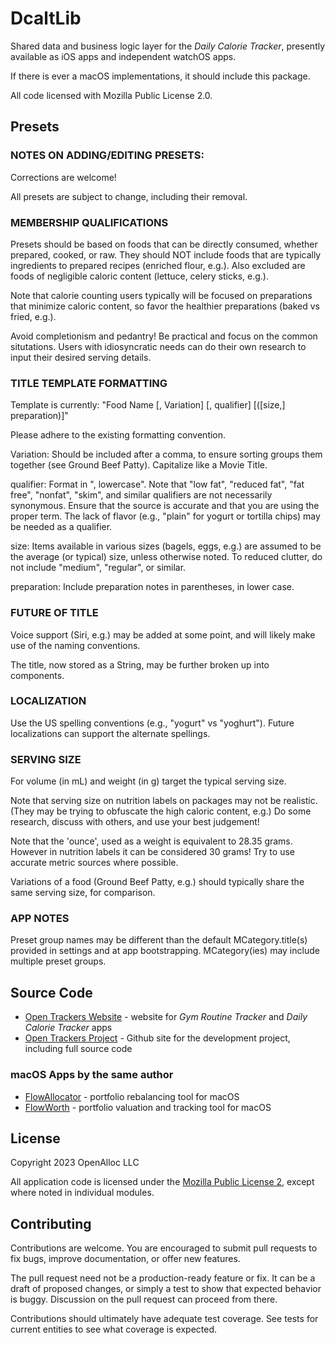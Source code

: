 # DcaltLib

Shared data and business logic layer for the _Daily Calorie Tracker_, presently available as iOS apps and independent watchOS apps.

If there is ever a macOS implementations, it should include this package.

All code licensed with Mozilla Public License 2.0.

## Presets

### NOTES ON ADDING/EDITING PRESETS:

Corrections are welcome!

All presets are subject to change, including their removal.

### MEMBERSHIP QUALIFICATIONS

Presets should be based on foods that can be directly consumed, whether prepared, cooked, or raw.
They should NOT include foods that are typically ingredients to prepared recipes (enriched flour, e.g.).
Also excluded are foods of negligible caloric content (lettuce, celery sticks, e.g.).

Note that calorie counting users typically will be focused on preparations that minimize
caloric content, so favor the healthier preparations (baked vs fried, e.g.).

Avoid completionism and pedantry! Be practical and focus on the common situtations.
Users with idiosyncratic needs can do their own research to input their desired serving details.

### TITLE TEMPLATE FORMATTING

Template is currently: "Food Name [, Variation] [, qualifier] [([size,] preparation)]"

Please adhere to the existing formatting convention.

Variation: Should be included after a comma, to ensure sorting groups them together (see Ground Beef Patty).
Capitalize like a Movie Title.

qualifier: Format in ", lowercase". Note that "low fat", "reduced fat", "fat free", "nonfat", "skim", and
similar qualifiers are not necessarily synonymous. Ensure that the source is accurate and that you are using
the proper term. The lack of flavor (e.g., "plain" for yogurt or tortilla chips) may be needed as a qualifier.

size: Items available in various sizes (bagels, eggs, e.g.) are assumed to be the average (or typical) size,
unless otherwise noted. To reduced clutter, do not include "medium", "regular", or similar.

preparation: Include preparation notes in parentheses, in lower case.

### FUTURE OF TITLE

Voice support (Siri, e.g.) may be added at some point, and will likely make use of the naming conventions.

The title, now stored as a String, may be further broken up into components.

### LOCALIZATION

Use the US spelling conventions (e.g., "yogurt" vs "yoghurt"). Future localizations can support the alternate
spellings.

### SERVING SIZE

For volume (in mL) and weight (in g) target the typical serving size.

Note that serving size on nutrition labels on packages may not be realistic. (They may be trying to obfuscate
the high caloric content, e.g.)  Do some research, discuss with others, and use your best judgement!

Note that the 'ounce', used as a weight is equivalent to 28.35 grams. However in nutrition labels it can be
considered 30 grams! Try to use accurate metric sources where possible.

Variations of a food (Ground Beef Patty, e.g.) should typically share the same serving size, for comparison.

### APP NOTES

Preset group names may be different than the default MCategory.title(s) provided in settings and at
app bootstrapping. MCategory(ies) may include multiple preset groups.

## Source Code

* [Open Trackers Website](https://open-trackers.github.io) - website for _Gym Routine Tracker_ and _Daily Calorie Tracker_ apps
* [Open Trackers Project](https://github.com/open-trackers) - Github site for the development project, including full source code

### macOS Apps by the same author

* [FlowAllocator](https://openalloc.github.io/FlowAllocator/index.html) - portfolio rebalancing tool for macOS
* [FlowWorth](https://openalloc.github.io/FlowWorth/index.html) - portfolio valuation and tracking tool for macOS

## License

Copyright 2023 OpenAlloc LLC

All application code is licensed under the [Mozilla Public License 2](https://www.mozilla.org/en-US/MPL/2.0/), except where noted in individual modules.

## Contributing

Contributions are welcome. You are encouraged to submit pull requests to fix bugs, improve documentation, or offer new features. 

The pull request need not be a production-ready feature or fix. It can be a draft of proposed changes, or simply a test to show that expected behavior is buggy. Discussion on the pull request can proceed from there.

Contributions should ultimately have adequate test coverage. See tests for current entities to see what coverage is expected.


